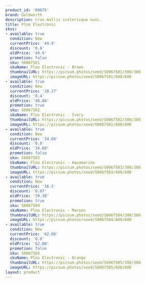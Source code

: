 ```yaml
---
product_id: '00675'
brand: Goldworth
description: Cras mollis scelerisque nunc.
title: Ploo Electronic
skus:
- available: true
  condition: New
  currentPrice: '49.9'
  discount: '0.0'
  oldPrice: '49.9'
  promotion: false
  sku: S0067501
  skuName: Ploo Electronic - Brown
  thumbnailURL: https://picsum.photos/seed/S0067501/300/300
  imageURL: https://picsum.photos/seed/S0067501/600/600
- available: true
  condition: New
  currentPrice: '28.27'
  discount: '0.4'
  oldPrice: '46.88'
  promotion: true
  sku: S0067502
  skuName: Ploo Electronic - Ivory
  thumbnailURL: https://picsum.photos/seed/S0067502/300/300
  imageURL: https://picsum.photos/seed/S0067502/600/600
- available: true
  condition: New
  currentPrice: '34.68'
  discount: '0.0'
  oldPrice: '34.68'
  promotion: false
  sku: S0067503
  skuName: Ploo Electronic - Aquamarine
  thumbnailURL: https://picsum.photos/seed/S0067503/300/300
  imageURL: https://picsum.photos/seed/S0067503/600/600
- available: true
  condition: New
  currentPrice: '36.5'
  discount: '0.07'
  oldPrice: '39.38'
  promotion: true
  sku: S0067504
  skuName: Ploo Electronic - Maroon
  thumbnailURL: https://picsum.photos/seed/S0067504/300/300
  imageURL: https://picsum.photos/seed/S0067504/600/600
- available: true
  condition: New
  currentPrice: '62.08'
  discount: '0.0'
  oldPrice: '62.08'
  promotion: false
  sku: S0067505
  skuName: Ploo Electronic - Orange
  thumbnailURL: https://picsum.photos/seed/S0067505/300/300
  imageURL: https://picsum.photos/seed/S0067505/600/600
layout: product
---
```

